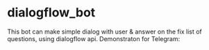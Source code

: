 # dialogflow_bot

This bot can make simple dialog with user & answer on the fix list of questions, using dialogflow api.
Demonstraton for Telegram:
